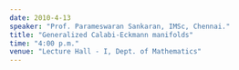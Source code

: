 ```yaml
---
date: 2010-4-13
speaker: "Prof. Parameswaran Sankaran, IMSc, Chennai."
title: "Generalized Calabi-Eckmann manifolds"
time: "4:00 p.m."
venue: "Lecture Hall - I, Dept. of Mathematics"
---
```


